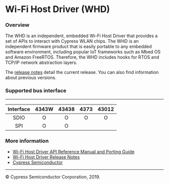 # Wi-Fi Host Driver (WHD)

### Overview
The WHD is an independent, embedded Wi-Fi Host Driver that provides a set of APIs to interact with Cypress WLAN chips. The WHD is an independent firmware product that is easily portable to any embedded software environment, including popular IoT frameworks such as Mbed OS and Amazon FreeRTOS. Therefore, the WHD includes hooks for RTOS and TCP/IP network abstraction layers.

The [release notes](./RELEASE.md) detail the current release. You can also find information about previous versions.

### Supported bus interface
--------------------------------------
|  Interface  |4343W|43438|4373 |43012|
|:-----------:|:---:|:---:|:---:|:---:|
|  SDIO       |  O  |  O  |  O  |  O  |
|  SPI        |  O  |  O  |     |     |

### More information
* [Wi-Fi Host Driver API Reference Manual and Porting Guide](https://cypresssemiconductorco.github.io/wifi-host-driver/html/index.html)
* [Wi-Fi Host Driver Release Notes](./RELEASE.md)
* [Cypress Semiconductor](http://www.cypress.com)

---
© Cypress Semiconductor Corporation, 2019.
